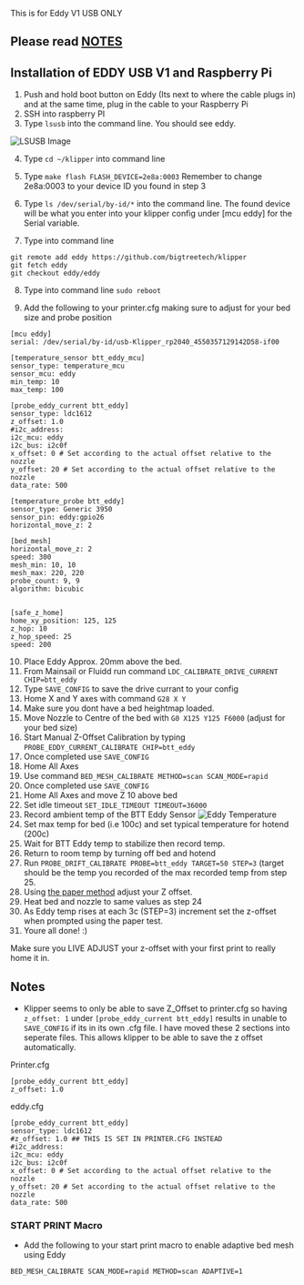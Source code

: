 This is for Eddy V1 USB ONLY

## Please read [NOTES](https://github.com/krautech/vyper-klipper/blob/main/eddy_usb-raspberrypi.md#notes)

## Installation of EDDY USB V1 and Raspberry Pi

1. Push and hold boot button on Eddy (Its next to where the cable plugs in) and at the same time, plug in the cable to your Raspberry Pi
2. SSH into raspberry PI
3. Type ```lsusb``` into the command line. You should see eddy. 

![LSUSB Image](https://github.com/krautech/vyper-klipper/blob/main/images/eddy-pi/lsusb.png?raw=true)

4. Type  ```cd ~/klipper``` into command line
5. Type ```make flash FLASH_DEVICE=2e8a:0003```
Remember to change 2e8a:0003 to your device ID you found in step 3
6. Type  ```ls /dev/serial/by-id/*```  into the command line. The found device will be what you enter into your klipper config under [mcu eddy] for the Serial variable.

7. Type into command line 
```
git remote add eddy https://github.com/bigtreetech/klipper
git fetch eddy
git checkout eddy/eddy
```
8. Type into command line ```sudo reboot```


9. Add the following to your printer.cfg making sure to adjust for your bed size and probe position

```
[mcu eddy]
serial: /dev/serial/by-id/usb-Klipper_rp2040_4550357129142D58-if00

[temperature_sensor btt_eddy_mcu]
sensor_type: temperature_mcu
sensor_mcu: eddy
min_temp: 10
max_temp: 100

[probe_eddy_current btt_eddy]
sensor_type: ldc1612
z_offset: 1.0
#i2c_address:
i2c_mcu: eddy
i2c_bus: i2c0f
x_offset: 0 # Set according to the actual offset relative to the nozzle
y_offset: 20 # Set according to the actual offset relative to the nozzle
data_rate: 500

[temperature_probe btt_eddy]
sensor_type: Generic 3950
sensor_pin: eddy:gpio26
horizontal_move_z: 2

[bed_mesh]
horizontal_move_z: 2
speed: 300
mesh_min: 10, 10
mesh_max: 220, 220
probe_count: 9, 9
algorithm: bicubic


[safe_z_home]
home_xy_position: 125, 125
z_hop: 10
z_hop_speed: 25
speed: 200
```
10. Place Eddy Approx. 20mm above the bed.
11. From Mainsail or Fluidd run command  ```LDC_CALIBRATE_DRIVE_CURRENT CHIP=btt_eddy```
12. Type ```SAVE_CONFIG``` to save the drive currant to your config
13. Home X and Y axes with command ```G28 X Y```
14. Make sure you dont have a bed heightmap loaded.
15. Move Nozzle to Centre of the bed with ```G0 X125 Y125 F6000``` (adjust for your bed size)
16. Start Manual Z-Offset Calibration by typing ```PROBE_EDDY_CURRENT_CALIBRATE CHIP=btt_eddy ```
17. Once completed use ```SAVE_CONFIG```
18. Home All Axes
19. Use command ```BED_MESH_CALIBRATE METHOD=scan SCAN_MODE=rapid```
20. Once completed use ```SAVE_CONFIG```
21. Home All Axes and move Z 10 above bed
22. Set idle timeout ```SET_IDLE_TIMEOUT TIMEOUT=36000```
23. Record ambient temp of the BTT Eddy Sensor
![Eddy Temperature](https://github.com/krautech/vyper-klipper/blob/main/images/eddy-pi/eddy-temp.jpg?raw=true)
24. Set max temp for bed (i.e 100c) and set typical temperature for hotend (200c)
25. Wait for BTT Eddy temp to stabilize then record temp.
26. Return to room temp by turning off bed and hotend
27. Run ```PROBE_DRIFT_CALIBRATE PROBE=btt_eddy TARGET=50 STEP=3```  (target should be the temp you recorded of the max recorded temp from step 25.
28. Using [the paper method](https://www.klipper3d.org/Bed_Level.html#the-paper-test) adjust your Z offset.
29. Heat bed and nozzle to same values as step 24
30. As Eddy temp rises at each 3c (STEP=3) increment set the z-offset when prompted using the paper test.
31. Youre all done! :)

Make sure you LIVE ADJUST your z-offset with your first print to really home it in.

## Notes

- Klipper seems to only be able to save Z_Offset to printer.cfg so having ```z_offset: 1``` under ```[probe_eddy_current btt_eddy]``` results in unable to ```SAVE_CONFIG``` if its in its own .cfg file. I have moved these 2 sections into seperate files. This allows klipper to be able to save the z offset automatically.

Printer.cfg

```
[probe_eddy_current btt_eddy]
z_offset: 1.0
```

eddy.cfg

```
[probe_eddy_current btt_eddy]
sensor_type: ldc1612
#z_offset: 1.0 ## THIS IS SET IN PRINTER.CFG INSTEAD
#i2c_address:
i2c_mcu: eddy
i2c_bus: i2c0f
x_offset: 0 # Set according to the actual offset relative to the nozzle
y_offset: 20 # Set according to the actual offset relative to the nozzle
data_rate: 500
```

### START PRINT Macro

- Add the following to your start print macro to enable adaptive bed mesh using Eddy
```
BED_MESH_CALIBRATE SCAN_MODE=rapid METHOD=scan ADAPTIVE=1
```





